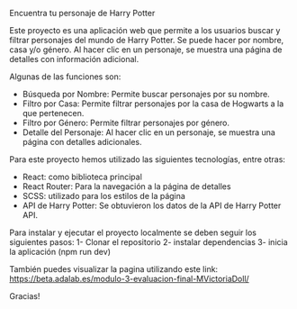 Encuentra tu personaje de Harry Potter

Este proyecto es una aplicación web que permite a los usuarios buscar y filtrar personajes del mundo de Harry Potter. Se puede hacer por nombre, casa y/o género. Al hacer clic en un personaje, se muestra una página de detalles con información adicional.

Algunas de las funciones son: 

- Búsqueda por Nombre: Permite buscar personajes por su nombre.
- Filtro por Casa: Permite filtrar personajes por la casa de Hogwarts a la que pertenecen.
- Filtro por Género: Permite filtrar personajes por género.
- Detalle del Personaje: Al hacer clic en un personaje, se muestra una página con detalles adicionales.

Para este proyecto hemos utilizado las siguientes tecnologías, entre otras: 
- React: como biblioteca principal
- React Router: Para la navegación a la página de detalles
- SCSS: utilizado para los estilos de la página
- API de Harry Potter: Se obtuvieron los datos de la API de Harry Potter API.

Para instalar y ejecutar el proyecto localmente se deben seguir los siguientes pasos: 
1- Clonar el repositorio
2- instalar dependencias
3- inicia la aplicación (npm run dev)


También puedes visualizar la pagina utilizando este link: https://beta.adalab.es/modulo-3-evaluacion-final-MVictoriaDoll/

Gracias!